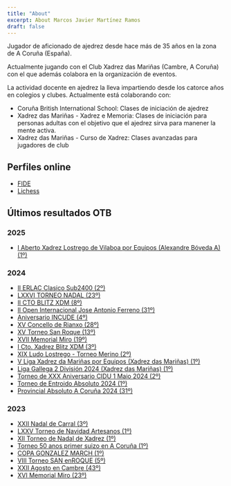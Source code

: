 ```yaml
---
title: "About"
excerpt: About Marcos Javier Martínez Ramos
draft: false
---
```

 
Jugador de aficionado de ajedrez desde hace más de 35 años en la zona de A Coruña (España).


Actualmente jugando con el Club Xadrez das Mariñas (Cambre, A Coruña) con el que además colabora en la organización de eventos.

La actividad docente en ajedrez la lleva impartiendo desde los catorce años en colegios y clubes.
Actualmente está colaborando con:
* Coruña British International School: Clases de iniciación de ajedrez
* Xadrez das Mariñas - Xadrez e Memoria: Clases de iniciación para personas adultas con el objetivo que el ajedrez sirva para manener la mente activa.
* Xadrez das Mariñas - Curso de Xadrez: Clases avanzadas para jugadores de club
 
## Perfiles online
- [FIDE](https://ratings.fide.com/profile/22211349")
- [Lichess](https://lichess.org/@/maglor_elf)

## Últimos resultados OTB

### 2025
- [I Aberto Xadrez Lostrego de Vilaboa por Equipos (Alexandre Bóveda A) (1º)](https://info64.org/team/i-aberto-xadrez-lostrego-de-vilaboa-por-equipos/standings)

### 2024
- [II ERLAC Clasico Sub2400 (2º)](https://info64.org/ii-erlac-clasico-sub2400/standings)
- [LXXVI TORNEO NADAL (23º)](https://info64.org/lxxvi-torneo-nadal/standings)
- [II CTO BLITZ XDM (8º)](https://info64.org/ii-cto-blitz-xdm/standings)
- [II Open Internacional Jose Antonio Ferreno (31º)](https://info64.org/ii-open-internacional-jose-antonio-ferreno/standings)
- [Aniversario INCUDE (4º)](https://info64.org/aniversario-incude/standings)
- [XV Concello de Rianxo (28º)](https://info64.org/xv-concello-de-rianxo/standings)
- [XV Torneo San Roque (13º)](https://info64.org/xv-torneo-san-roque/standings)
- [XVII Memorial Miro (19º)](https://info64.org/xvii-memorial-miro/standings)
- [I Cto. Xadrez Blitz XDM (3º)](https://info64.org/i-cto-xadrez-blitz-xdm/standings)
- [XIX Ludo Lostrego - Torneo Merino (2º)](https://info64.org/xix-ludo-lostrego-torneo-merino/standings)
- [V Liga Xadrez da Mariñas por Equipos (Xadrez das Mariñas) (1º)](https://www.xn--xadrezdasmarias-brb.org/2024/06/resultados-v-liga-xadrez-das-marinas.html)
- [Liga Gallega 2 División 2024 (Xadrez das Mariñas) (1º)](https://www.xn--xadrezdasmarias-brb.org/2024/05/11-xornada-de-liga.html)
- [Torneo de XXX Aniversario CIDU 1 Maio 2024 (2º)](https://www.xadrezuniversitario.org/2024/05/resultados-torneo-dia-1.html)
- [Torneo de Entroido Absoluto 2024 (1º)](https://www.palaestra.eu/2024/02/resultados-torneo-entroido-absoluto.html)
- [Provincial Absoluto A Coruña 2024 (31º)](https://info64.org/provincial-a-coruna-absoluto/standings)

### 2023
- [XXII Nadal de Carral (3º)](https://info64.org/xxii-nadal-en-carral/standings)
- [LXXV Torneo de Navidad Artesanos (1º)](https://www.xadrecista.eu/2023/12/resultados-do-lxxv-torneo-de-navidad.html)
- [XII Torneo de Nadal de Xadrez (1º)](https://www.deporcultura.eu/2023/12/resultados-torneo-de-nadal.html)
- [Torneo 50 anos primer suizo en A Coruña (1º)](https://www.xadrehttps://www.xadrecista.eu/2023/11/resultados-torneo-50-anos.html)
- [COPA GONZALEZ MARCH (1º)](https://info64.org/copa-gonzalez-march/standings)
- [VIII Torneo SAN enROQUE (5º)](https://info64.org/viii-torneo-san-enroque/standings)
- [XXII Agosto en Cambre (43º)](https://info64.org/xxii-agosto-en-cambre/standings)
- [XVI Memorial Miro (23º)](https://info64.org/xvi-memorial-miro/standings)
